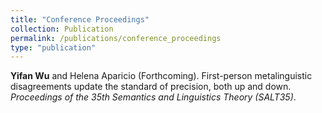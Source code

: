```yaml
---
title: "Conference Proceedings"
collection: Publication
permalink: /publications/conference_proceedings
type: "publication"
---
```


**Yifan Wu** and Helena Aparicio (Forthcoming). First-person metalinguistic disagreements update the standard of precision, both up and down. *Proceedings of the 35th Semantics and Linguistics Theory (SALT35)*.
